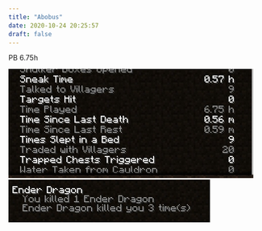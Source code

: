 ```yaml
---
title: "Abobus"
date: 2020-10-24 20:25:57
draft: false
---
```


PB 6.75h

![](/img/vk/rUhl5gAwq9M.jpg)
![](/img/vk/OixrFAsffkk.jpg)
